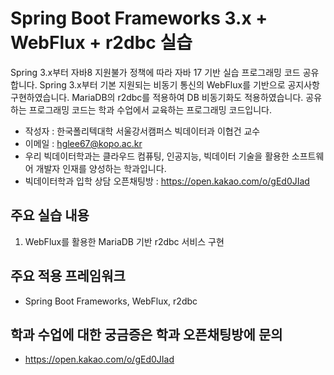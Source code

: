 # Spring Boot Frameworks 3.x + WebFlux + r2dbc 실습

Spring 3.x부터 자바8 지원불가 정책에 따라 자바 17 기반 실습 프로그래밍 코드 공유합니다.
Spring 3.x부터 기본 지원되는 비동기 통신의 WebFlux를 기반으로 공지사항 구현하였습니다.
MariaDB의 r2dbc를 적용하여 DB 비동기화도 적용하였습니다.
공유하는 프로그래밍 코드는 학과 수업에서 교육하는 프로그래밍 코드입니다.

* 작성자 : 한국폴리텍대학 서울강서캠퍼스 빅데이터과 이협건 교수
* 이메일 : hglee67@kopo.ac.kr
* 우리 빅데이터학과는 클라우드 컴퓨팅, 인공지능, 빅데이터 기술을 활용한 소프트웨어 개발자 인재를 양성하는 학과입니다.
* 빅데이터학과 입학 상담 오픈채팅방 : https://open.kakao.com/o/gEd0JIad

## 주요 실습 내용
1. WebFlux를 활용한 MariaDB 기반 r2dbc 서비스 구현

## 주요 적용 프레임워크
* Spring Boot Frameworks, WebFlux, r2dbc

## 학과 수업에 대한 궁금증은 학과 오픈채팅방에 문의
* https://open.kakao.com/o/gEd0JIad
